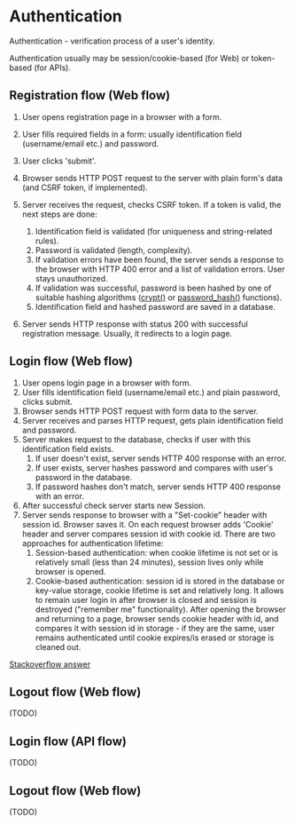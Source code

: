 # Authentication
Authentication - verification process of a user's identity.

Authentication usually may be session/cookie-based (for Web) or token-based (for APIs).

## Registration flow (Web flow)
1. User opens registration page in a browser with a form.
2. User fills required fields in a form: usually identification field (username/email etc.) and password.
3. User clicks 'submit'.
4. Browser sends HTTP POST request to the server with plain form's data (and CSRF token, if implemented).
5. Server receives the request, checks CSRF token. If a token is valid, the next steps are done:

   1. Identification field is validated (for uniqueness and string-related rules).
   2. Password is validated (length, complexity).
   3. If validation errors have been found, 
   the server sends a response to the browser with HTTP 400 error and a list of validation errors. 
   User stays unauthorized.
   4. If validation was successful, 
   password is been hashed by one of suitable hashing algorithms
    ([crypt()](https://www.php.net/manual/ru/function.crypt.php) 
    or [password_hash()](https://www.php.net/manual/ru/function.password-hash.php) functions).
   5. Identification field and hashed password are saved in a database.
6. Server sends HTTP response with status 200 with successful registration message. Usually, it redirects to a login page.

## Login flow (Web flow)
1. User opens login page in a browser with form.
2. User fills identification field (username/email etc.) and plain password, clicks submit.
3. Browser sends HTTP POST request with form data to the server.
4. Server receives and parses HTTP request, gets plain identification field and password.
5. Server makes request to the database, checks if user with this identification field exists.
    1. If user doesn't exist, server sends HTTP 400 response with an error.
    2. If user exists, server hashes password and compares with user's password in the database.
    3. If password hashes don't match, server sends HTTP 400 response with an error.
6. After successful check server starts new Session. 
7. Server sends response to browser with a "Set-cookie" header with session id. Browser saves it.
On each request browser adds 'Cookie' header and server compares session id with cookie id.
There are two approaches for authentication lifetime:
    1. Session-based authentication: when cookie lifetime is not set or is relatively small (less than 24 minutes), session lives only while browser is opened.
    2. Cookie-based authentication: session id is stored in the database or key-value storage, 
    cookie lifetime is set and relatively long. It allows to remain user login in after browser is closed 
    and session is destroyed ("remember me" functionality). After opening the browser and returning to a page,
    browser sends cookie header with id, and compares it with session id in storage - 
    if they are the same, user remains authenticated until cookie expires/is erased or storage is cleaned out.
  
[Stackoverflow answer](https://stackoverflow.com/a/9325698/5371978)

## Logout flow (Web flow)
(TODO)

## Login flow (API flow)
(TODO)

## Logout flow (Web flow)
(TODO)